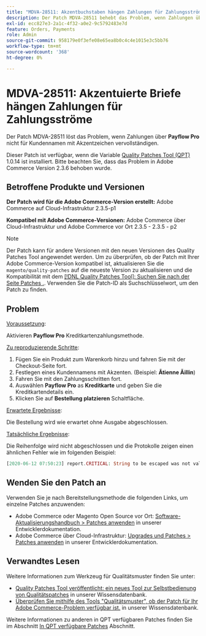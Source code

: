 ```yaml
---
title: "MDVA-28511: Akzentbuchstaben hängen Zahlungen für Zahlungsströme"
description: Der Patch MDVA-28511 behebt das Problem, wenn Zahlungen über **Payflow Pro** nicht für Kundennamen mit Akzentzeichen abgeschlossen werden.
exl-id: ecc827e3-2a1c-4f32-a0e2-9c5792483e7d
feature: Orders, Payments
role: Admin
source-git-commit: 958179e0f3efe08e65ea8b0c4c4e1015e3c5bb76
workflow-type: tm+mt
source-wordcount: '368'
ht-degree: 0%

---
```


# MDVA-28511: Akzentuierte Briefe hängen Zahlungen für Zahlungsströme

Der Patch MDVA-28511 löst das Problem, wenn Zahlungen über **Payflow Pro** nicht für Kundennamen mit Akzentzeichen vervollständigen.

Dieser Patch ist verfügbar, wenn die Variable [Quality Patches Tool (QPT)](https://devdocs.magento.com/guides/v2.4/comp-mgr/patching.html#mqp) 1.0.14 ist installiert. Bitte beachten Sie, dass das Problem in Adobe Commerce Version 2.3.6 behoben wurde.

## Betroffene Produkte und Versionen

**Der Patch wird für die Adobe Commerce-Version erstellt:** Adobe Commerce auf Cloud-Infrastruktur 2.3.5-p1

**Kompatibel mit Adobe Commerce-Versionen:** Adobe Commerce über Cloud-Infrastruktur und Adobe Commerce vor Ort 2.3.5 - 2.3.5 - p2

>[!NOTE]
>
>Der Patch kann für andere Versionen mit den neuen Versionen des Quality Patches Tool angewendet werden. Um zu überprüfen, ob der Patch mit Ihrer Adobe Commerce-Version kompatibel ist, aktualisieren Sie die `magento/quality-patches` auf die neueste Version zu aktualisieren und die Kompatibilität mit dem [[!DNL Quality Patches Tool]: Suchen Sie nach der Seite Patches .](https://devdocs.magento.com/quality-patches/tool.html#patch-grid). Verwenden Sie die Patch-ID als Suchschlüsselwort, um den Patch zu finden.

## Problem

<u>Voraussetzung</u>:

Aktivieren **Payflow Pro** Kreditkartenzahlungsmethode.

<u>Zu reproduzierende Schritte</u>:

1. Fügen Sie ein Produkt zum Warenkorb hinzu und fahren Sie mit der Checkout-Seite fort.
1. Festlegen eines Kundennamens mit Akzenten. (Beispiel: **Ãtienne Ãillin**)
1. Fahren Sie mit den Zahlungsschritten fort.
1. Auswählen **Payflow Pro** as **Kreditkarte** und geben Sie die Kreditkartendetails ein.
1. Klicken Sie auf **Bestellung platzieren** Schaltfläche.

<u>Erwartete Ergebnisse</u>:

Die Bestellung wird wie erwartet ohne Ausgabe abgeschlossen.

<u>Tatsächliche Ergebnisse</u>:

Die Reihenfolge wird nicht abgeschlossen und die Protokolle zeigen einen ähnlichen Fehler wie im folgenden Beispiel:

```php
[2020-06-12 07:50:23] report.CRITICAL: String to be escaped was not valid UTF-8 or could not be converted: �?tienne �?illini [] []
```

## Wenden Sie den Patch an

Verwenden Sie je nach Bereitstellungsmethode die folgenden Links, um einzelne Patches anzuwenden:

* Adobe Commerce oder Magento Open Source vor Ort: [Software-Aktualisierungshandbuch > Patches anwenden](https://devdocs.magento.com/guides/v2.4/comp-mgr/patching/mqp.html) in unserer Entwicklerdokumentation.
* Adobe Commerce über Cloud-Infrastruktur: [Upgrades und Patches > Patches anwenden](https://devdocs.magento.com/cloud/project/project-patch.html) in unserer Entwicklerdokumentation.

## Verwandtes Lesen

Weitere Informationen zum Werkzeug für Qualitätsmuster finden Sie unter:

* [Quality Patches Tool veröffentlicht: ein neues Tool zur Selbstbedienung von Qualitätspatches](/help/announcements/adobe-commerce-announcements/magento-quality-patches-released-new-tool-to-self-serve-quality-patches.md) in unserer Wissensdatenbank.
* [Überprüfen Sie mithilfe des Tools &quot;Qualitätsmuster&quot;, ob der Patch für Ihr Adobe Commerce-Problem verfügbar ist.](/help/support-tools/patches-available-in-qpt-tool/check-patch-for-magento-issue-with-magento-quality-patches.md) in unserer Wissensdatenbank.

Weitere Informationen zu anderen in QPT verfügbaren Patches finden Sie im Abschnitt [In QPT verfügbare Patches](https://support.magento.com/hc/en-us/sections/360010506631-Patches-available-in-MQP-tool-) Abschnitt.
